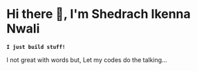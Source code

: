 <h1>Hi there 👋, I'm Shedrach Ikenna Nwali</h2>

**`I just build stuff! `**

I not great with words but, Let my codes do the talking...

